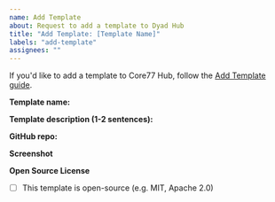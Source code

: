 ```yaml
---
name: Add Template
about: Request to add a template to Dyad Hub
title: "Add Template: [Template Name]"
labels: "add-template"
assignees: ""
---
```


If you'd like to add a template to Core77 Hub, follow the [Add Template guide](https://core77.com/docs/templates/add-template).

**Template name:**

**Template description (1-2 sentences):**

**GitHub repo:**

**Screenshot**

<!-- Please attach a screenshot of your template in action -->

**Open Source License**

- [ ] This template is open-source (e.g. MIT, Apache 2.0)
